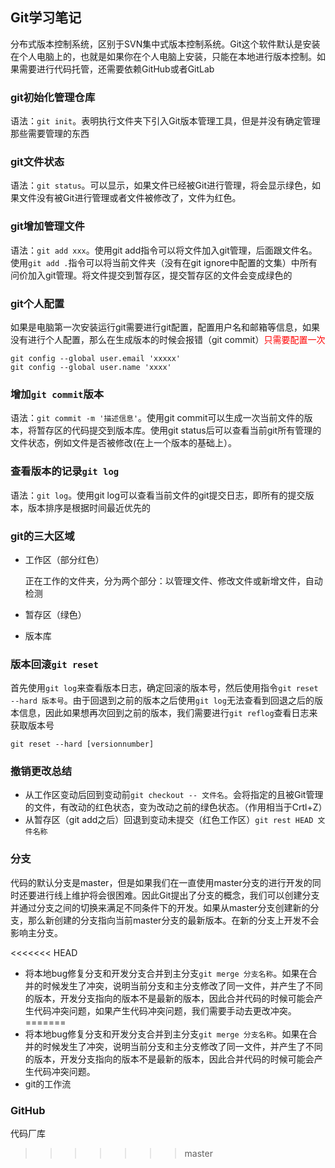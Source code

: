 ## Git学习笔记
分布式版本控制系统，区别于SVN集中式版本控制系统。Git这个软件默认是安装在个人电脑上的，也就是如果你在个人电脑上安装，只能在本地进行版本控制。如果需要进行代码托管，还需要依赖GitHub或者GitLab

### git初始化管理仓库
语法：`git init`。表明执行文件夹下引入Git版本管理工具，但是并没有确定管理那些需要管理的东西

### git文件状态
语法：`git status`。可以显示，如果文件已经被Git进行管理，将会显示绿色，如果文件没有被Git进行管理或者文件被修改了，文件为红色。

### git增加管理文件
语法：`git add xxx`。使用git add指令可以将文件加入git管理，后面跟文件名。使用`git add .`指令可以将当前文件夹（没有在git ignore中配置的文集）中所有问价加入git管理。将文件提交到暂存区，提交暂存区的文件会变成绿色的

### git个人配置

如果是电脑第一次安装运行git需要进行git配置，配置用户名和邮箱等信息，如果没有进行个人配置，那么在生成版本的时候会报错（git commit）<font color='red'>只需要配置一次</font>

```
git config --global user.email 'xxxxx'
git config --global user.name 'xxxx'
```

### 增加`git commit`版本
语法：`git commit -m '描述信息'`。使用git commit可以生成一次当前文件的版本，将暂存区的代码提交到版本库。使用git status后可以查看当前git所有管理的文件状态，例如文件是否被修改(在上一个版本的基础上）。

### 查看版本的记录`git log`
语法：`git log`。使用git log可以查看当前文件的git提交日志，即所有的提交版本，版本排序是根据时间最近优先的

### git的三大区域

- 工作区（部分红色）

  正在工作的文件夹，分为两个部分：以管理文件、修改文件或新增文件，自动检测

- 暂存区（绿色）

- 版本库

### 版本回滚`git reset `

首先使用`git log`来查看版本日志，确定回滚的版本号，然后使用指令`git reset --hard 版本号`。由于回退到之前的版本之后使用`git log`无法查看到回退之后的版本信息，因此如果想再次回到之前的版本，我们需要进行`git reflog`查看日志来获取版本号

```
git reset --hard [versionnumber]
```

### 撤销更改总结

- 从工作区变动后回到变动前`git checkout -- 文件名`。会将指定的且被Git管理的文件，有改动的红色状态，变为改动之前的绿色状态。（作用相当于Crtl+Z）
- 从暂存区（git add之后）回退到变动未提交（红色工作区）`git rest HEAD 文件名称`

### 分支

代码的默认分支是master，但是如果我们在一直使用master分支的进行开发的同时还要进行线上维护将会很困难。因此Git提出了分支的概念，我们可以创建分支并通过分支之间的切换来满足不同条件下的开发。如果从master分支创建新的分支，那么新创建的分支指向当前master分支的最新版本。在新的分支上开发不会影响主分支。

<<<<<<< HEAD
- 将本地bug修复分支和开发分支合并到主分支`git merge 分支名称`。如果在合并的时候发生了冲突，说明当前分支和主分支修改了同一文件，并产生了不同的版本，开发分支指向的版本不是最新的版本，因此合并代码的时候可能会产生代码冲突问题，如果产生代码冲突问题，我们需要手动去更改冲突。
=======
- 将本地bug修复分支和开发分支合并到主分支`git merge 分支名称`。如果在合并的时候发生了冲突，说明当前分支和主分支修改了同一文件，并产生了不同的版本，开发分支指向的版本不是最新的版本，因此合并代码的时候可能会产生代码冲突问题。
- git的工作流

### GitHub

代码厂库

>>>>>>> master
